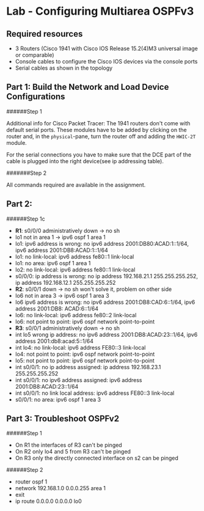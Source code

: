 # Lab - Configuring Multiarea OSPFv3 #


## Required resources ##
* 3 Routers (Cisco 1941 with Cisco IOS Release 15.2(4)M3 universal image or comparable)
* Console cables to configure the Cisco IOS devices via the console ports
* Serial cables as shown in the topology

## Part 1: Build the Network and Load Device Configurations ##

######Step 1

Additional info for Cisco Packet Tracer: The 1941 routers don't come with default serial ports. These modules have to be added by clicking on the router and, in the `physical`-pane, turn the router off and adding the `HWIC-2T` module.

For the serial connections you have to make sure that the DCE part of the cable is plugged into the right device(see ip addressing table).

#######Step 2

All commands required are available in the assignment.

## Part 2: 

######Step 1c

- **R1**: s0/0/0 administratively down -> no sh
- lo1 not in area 1 -> ipv6 ospf 1 area 1
- lo1: ipv6 address is wrong:  no ipv6 address 2001:DB80:ACAD:1::1/64, ipv6 address 2001:DB8:ACAD:1::1/64
- lo1: no link-local: ipv6 address fe80::1 link-local
- lo1: no area: ipv6 ospf 1 area 1
- lo2: no link-local: ipv6 address fe80::1 link-local
- s0/0/0:  ip address is wrong: no ip address 192.168.21.1 255.255.255.252, ip address 192.168.12.1 255.255.255.252
- **R2**: s0/0/1 down -> no sh won't solve it, problem on other side
- lo6 not in area 3 -> ipv6 ospf 1 area 3
- lo6 ipv6 address is wrong: no ipv6 address 2001:DB8:CAD:6::1/64, ipv6 address 2001:DB8:      ACAD:6::1/64
- lo6: no link-local: ipv6 address fe80::2 link-local
- lo6: not point to point: ipv6 ospf network point-to-point 
- **R3**: s0/0/1 administratively down -> no sh
- int lo5 wrong ip address: no ipv6 address 2001:DB8:ACAD:23::1/64, ipv6 address 2001:db8:acad:5::1/64
- int lo4: no link-local: ipv6 address FE80::3 link-local
- lo4: not point to point: ipv6 ospf network point-to-point
- lo5: not point to point: ipv6 ospf network point-to-point  
- int s0/0/1: no ip address assigned: ip address 192.168.23.1 255.255.255.252 
- int s0/0/1: no ipv6 address assigned: ipv6 address 2001:DB8:ACAD:23::1/64
- int s0/0/1: no link local address: ipv6 address FE80::3 link-local
- s0/0/1: no area: ipv6 ospf 1 area 3

## Part 3: Troubleshoot OSPFv2 ##

######Step 1

* On R1 the interfaces of R3 can't be pinged
* On R2 only lo4 and 5 from R3 can't be pinged
* On R3 only the directly connected interface on s2 can be pinged

######Step 2

* router ospf 1
* network 192.168.1.0 0.0.0.255 area 1
* exit
* ip route 0.0.0.0 0.0.0.0 lo0




